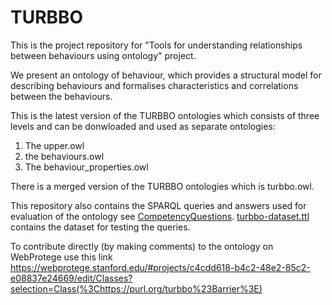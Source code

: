 # TURBBO
This is the project repository for "Tools for understanding relationships between behaviours using ontology" project. 

We present an ontology of behaviour, which provides a structural model for describing behaviours and formalises characteristics and correlations between the behaviours.

This is the latest version of the TURBBO ontologies which consists of three levels and can be donwloaded and used as separate ontologies:
1. The upper.owl
2. the behaviours.owl
3. The behaviour_properties.owl

There is a merged version of the TURBBO ontologies which is turbbo.owl. 

This repository also contains the SPARQL queries and answers used for evaluation of the ontology see [CompetencyQuestions](https://github.com/fatibaba/turbbo/blob/main/CompetencyQuestions.md). [turbbo-dataset.ttl](https://raw.githubusercontent.com/fatibaba/turbbo/main/turbbo-dataset.ttl) contains the dataset for testing the queries.

To contribute directly (by making comments) to the ontology on WebProtege use this link https://webprotege.stanford.edu/#projects/c4cdd618-b4c2-48e2-85c2-e08837e24669/edit/Classes?selection=Class(%3Chttps://purl.org/turbbo%23Barrier%3E)
